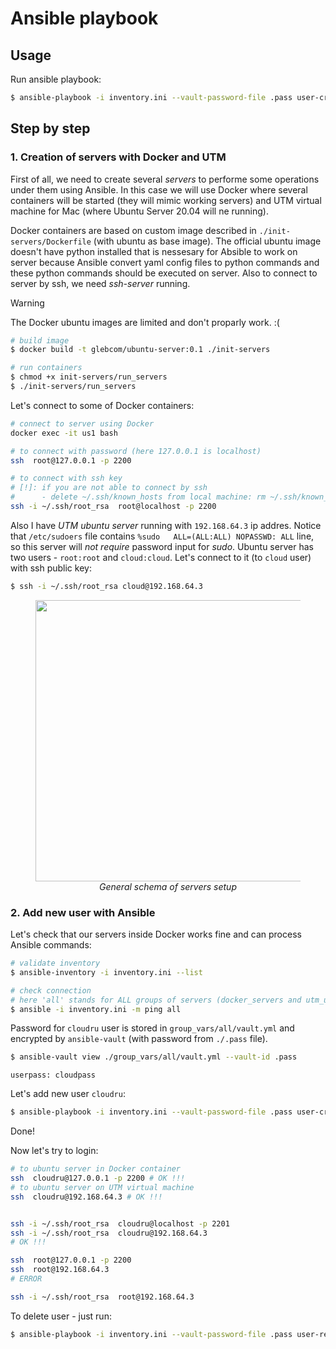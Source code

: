 # Ansible playbook

## Usage

Run ansible playbook:

```bash
$ ansible-playbook -i inventory.ini --vault-password-file .pass user-create.yml
```

## Step by step

### 1. Creation of servers with Docker and UTM

First of all, we need to create several _servers_ to performe some operations under them using Ansible. In this case we will use Docker where several containers will be started (they will mimic working servers) and UTM virtual machine for Mac (where Ubuntu Server 20.04 will ne running).

Docker containers are based on custom image described in `./init-servers/Dockerfile` (with ubuntu as base image). The official ubuntu image doesn't have python installed that is nessesary for Absible to work on server because Ansible convert yaml config files to python commands and these python commands should be executed on server. Also to connect to server by ssh, we need _ssh-server_ running.

> [!WARNING]
> The Docker ubuntu images are limited and don't proparly work. :(

```bash
# build image
$ docker build -t glebcom/ubuntu-server:0.1 ./init-servers

# run containers
$ chmod +x init-servers/run_servers
$ ./init-servers/run_servers
```

Let's connect to some of Docker containers:

```bash
# connect to server using Docker
docker exec -it us1 bash

# to connect with password (here 127.0.0.1 is localhost)
ssh  root@127.0.0.1 -p 2200

# to connect with ssh key
# [!]: if you are not able to connect by ssh
#      - delete ~/.ssh/known_hosts from local machine: rm ~/.ssh/known_hosts
ssh -i ~/.ssh/root_rsa  root@localhost -p 2200
```

Also I have _UTM ubuntu server_ running with `192.168.64.3` ip addres. Notice that `/etc/sudoers` file contains `%sudo   ALL=(ALL:ALL) NOPASSWD: ALL` line, so this server will _not require_ password input for _sudo_. Ubuntu server has two users - `root:root` and `cloud:cloud`. Let's connect to it (to `cloud` user) with ssh public key:

```bash
$ ssh -i ~/.ssh/root_rsa cloud@192.168.64.3
```

<center>
<figure>
    <img src="../imgs/ansible-v2.png" height="450">
    <figcaption><i>General schema of servers setup</i></figcaption>
</figure>
</center>

### 2. Add new user with Ansible

Let's check that our servers inside Docker works fine and can process Ansible commands:

```bash
# validate inventory
$ ansible-inventory -i inventory.ini --list

# check connection
# here 'all' stands for ALL groups of servers (docker_servers and utm_ubuntu_server)
$ ansible -i inventory.ini -m ping all
```

Password for `cloudru` user is stored in `group_vars/all/vault.yml` and encrypted by `ansible-vault` (with password from `./.pass` file).

```bash
$ ansible-vault view ./group_vars/all/vault.yml --vault-id .pass
```

```
userpass: cloudpass
```

Let's add new user `cloudru`:

```bash
$ ansible-playbook -i inventory.ini --vault-password-file .pass user-create.yml
```

Done!

Now let's try to login:

```bash
# to ubuntu server in Docker container
ssh  cloudru@127.0.0.1 -p 2200 # OK !!!
# to ubuntu server on UTM virtual machine
ssh  cloudru@192.168.64.3 # OK !!!


ssh -i ~/.ssh/root_rsa  cloudru@localhost -p 2201
ssh -i ~/.ssh/root_rsa  cloudru@192.168.64.3
# OK !!!

ssh  root@127.0.0.1 -p 2200
ssh  root@192.168.64.3
# ERROR

ssh -i ~/.ssh/root_rsa  root@192.168.64.3
```

To delete user - just run:

```bash
$ ansible-playbook -i inventory.ini --vault-password-file .pass user-remove.yml
```
